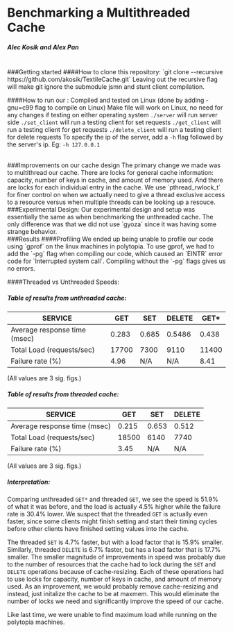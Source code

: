 # Benchmarking a Multithreaded Cache
##### Alec Kosik and Alex Pan

<br />
###Getting started
####How to clone this repository:
`git clone --recursive https://github.com/akosik/TextileCache.git`
Leaving out the recursive flag will make git ignore the submodule jsmn and stunt client compilation.

####How to run our :
Compiled and tested on Linux (done by adding -gnu=c99 flag to compile on Linux)
Make file will work on Linux, no need for any changes if testing on either operating system
`./server` will run server side
`./set_client` will run a testing client for set requests
`./get_client` will run a testing client for get requests
`./delete_client` will run a testing client for delete requests
To specify the ip of the server, add a `-h` flag followed by the server's ip. Eg: `-h 127.0.0.1`

<br />
###Improvements on our cache design
The primary change we made was to multithread our cache. There are locks for general cache information: capacity, number of keys in cache, and amount of memory used. And there are locks for each individual entry in the cache. We use `pthread_rwlock_t` for finer control on when we actually need to give a thread exclusive access to a resource versus when multiple threads can be looking up a resouce.  

<br />
###Experimental Design:
Our experimental design and setup was essentially the same as when benchmarking the unthreaded cache. The only difference was that we did not use `gyoza` since it was having some strange behavior.

<br />
###Results
####Profiling
We ended up being unable to profile our code using `gprof` on the linux machines in polytopia. To use gprof, we had to add the `-pg` flag when compiling our code, which caused an `EINTR` error code for `Interrupted system call`. Compiling without the `-pg` flags gives us no errors.

####Threaded vs Unthreaded Speeds:
##### Table of results from unthreaded cache: 
| SERVICE | GET | SET | DELETE | GET* |
| --- | --- | --- | --- | --- |
| Average response time (msec) | 0.283 | 0.685 | 0.5486 | 0.438 |
| Total Load (requests/sec) | 17700 | 7300 | 9110 | 11400 |
| Failure rate (%) | 4.96 | N/A | N/A | 8.41 |
(All values are 3 sig. figs.)

##### Table of results from threaded cache: 
| SERVICE | GET | SET | DELETE |
| --- | --- | --- | --- |
| Average response time (msec) | 0.215 | 0.653 | 0.512 |
| Total Load (requests/sec) | 18500 | 6140 | 7740 |
| Failure rate (%) | 3.45 | N/A | N/A |
(All values are 3 sig. figs.)

##### Interpretation:
Comparing unthreaded `GET*` and threaded `GET`, we see the speed is 51.9% of what it was before, and the load is actually 4.5% higher while the failure rate is 30.4% lower. We suspect that the threaded `GET` is actually even faster, since some clients might finish setting and start their timing cycles before other clients have finished setting values into the cache.

The threaded `SET` is 4.7% faster, but with a load factor that is 15.9% smaller. Similarly, threaded `DELETE` is 6.7% faster, but has a load factor that is 17.7% smaller. The smaller magnitude of improvements in speed was probably due to the number of resources that the cache had to lock during the `SET` and `DELETE` operations because of cache-resizing. Each of these operations had to use locks for capacity, number of keys in cache, and amount of memory used. As an improvement, we would probably remove cache-resizing and instead, just initalize the cache to be at maxmem. This would eliminate the number of locks we need and significantly improve the speed of our cache.

Like last time, we were unable to find maximum load while running on the polytopia machines.